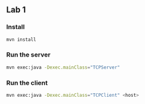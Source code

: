 ## Lab 1

### Install

```bash
mvn install
```

### Run the server

```bash
mvn exec:java -Dexec.mainClass="TCPServer"
```

### Run the client

```bash
mvn exec:java -Dexec.mainClass="TCPClient" <host>
```